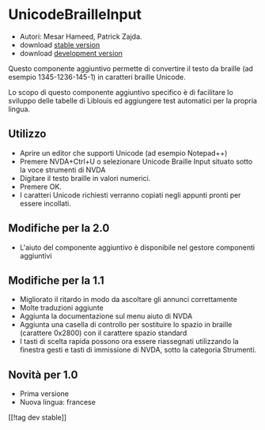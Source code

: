 # UnicodeBrailleInput #

* Autori: Mesar Hameed, Patrick Zajda.
* download [stable version][1]
* download [development version][2]

Questo componente aggiuntivo permette di convertire il testo da braille (ad
esempio 1345-1236-145-1) in caratteri braille Unicode.

Lo scopo di questo componente aggiuntivo specifico è di facilitare lo
sviluppo delle tabelle di Liblouis ed aggiungere test automatici per la
propria lingua.

## Utilizzo ##

* Aprire un editor che supporti Unicode (ad esempio Notepad++)
* Premere NVDA+Ctrl+U o selezionare Unicode Braille Input situato sotto la
  voce strumenti di NVDA
* Digitare il testo braille in valori numerici.
* Premere OK.
* I caratteri Unicode richiesti verranno copiati negli appunti pronti per
  essere incollati.

## Modifiche per la 2.0 ##

* L'aiuto del componente aggiuntivo è disponibile nel gestore componenti
  aggiuntivi

## Modifiche per la 1.1 ##

* Migliorato il ritardo in modo da ascoltare gli annunci correttamente
* Molte traduzioni aggiunte
* Aggiunta la documentazione sul menu aiuto di NVDA
* Aggiunta una casella di controllo per sostituire lo spazio in braille
  (carattere 0x2800) con il carattere spazio standard
* I tasti di scelta rapida possono ora essere riassegnati utilizzando la
  finestra gesti e tasti di immissione di NVDA, sotto la categoria
  Strumenti.

## Novità per 1.0 ##

* Prima versione
* Nuova lingua: francese

[[!tag dev stable]]

[1]: http://addons.nvda-project.org/files/get.php?file=ubi

[2]: http://addons.nvda-project.org/files/get.php?file=ubi-dev
